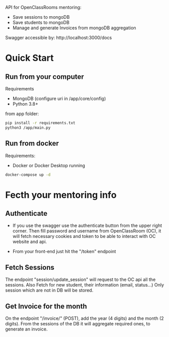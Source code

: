 API for OpenClassRooms mentoring:

- Save sessions to mongoDB
- Save students to mongoDB
- Manage and generate Invoices from mongoDB aggregation

Swagger accessible by:
http://localhost:3000/docs


# Quick Start
## Run from your computer
Requirements
- MongoDB (configure uri in /app/core/config)
- Python 3.8+


from app folder:
````bash
pip install -r requirements.txt
python3 /app/main.py
````

## Run from docker
Requirements:
- Docker or Docker Desktop running

````bash
docker-compose up -d
````

# Fecth your mentoring info
## Authenticate 
 - If you use the swagger use the authenticate button from the upper right corner.
Then fill password and username from OpenClassRoom (OC), 
it will fetch necessary cookies and token to be able to interact 
with OC website and api.

 - From your front-end just hit the "/token" endpoint

## Fetch Sessions
The endpoint "session/update_session" will request to the OC api all the sessions.
Also Fetch for new student, their information (email, status...)
Only session which are not in DB will be stored.

## Get Invoice for the month
On the endpoint "/invoice/" (POST), add the year (4 digits) and the month (2 digits).
From the sessions of the DB it will aggregate required ones, to generate an invoice.

